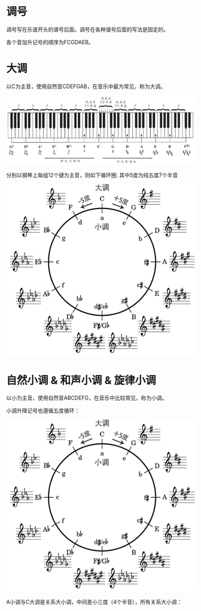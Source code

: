 # 调号

调号写在乐谱开头的谱号后面。调号在各种谱号后面的写法是固定的。

各个音加升记号的顺序为FCGDAEB。

# 大调

以C为主音，使用自然音CDEFGAB，在音乐中最为常见，称为大调。

![大调](../music_self_teach_tutorial_picture/music_main.png)

分别以钢琴上每组12个键为主音，则如下循环圈: 其中5度为纯五度7个半音

![五度循环图-大调](../music_self_teach_tutorial_picture/music_circle.png)

# 自然小调 & 和声小调 & 旋律小调

以小为主音，使用自然音ABCDEFG，在音乐中比较常见，称为小调。

小调升降记号也遵循五度循环：

![五度循环图-小调](../music_self_teach_tutorial_picture/music_circle_minor.png)

A小调与C大调是关系大小调，中间差小三度（4个半音），所有关系大小调：